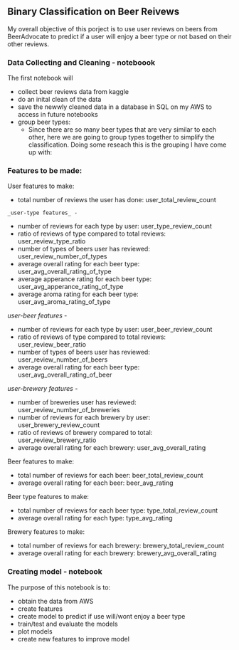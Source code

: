 ## Binary Classification on Beer Reivews
My overall objective of this porject is to use user reviews on beers from BeerAdvocate to predict if a user will enjoy a beer type or not based on their other reviews. 


### Data Collecting and Cleaning - noteboook 
The first notebook will 
- collect beer reviews data from kaggle
- do an inital clean of the data 
- save the newwly cleaned data in a database in SQL on my AWS to access in future notebooks
- group beer types: 
    - Since there are so many beer types that are very similar to each other, here we are going to group types together to simplify the classification. Doing some reseach this is the grouping I have come up with:



### Features to be made: 
User features to make:
   - total number of reviews the user has done: user_total_review_count  
   
 	_user-type features_ -
   - number of reviews for each type by user: user_type_review_count
   - ratio of reviews of type compared to total reviews: user_review_type_ratio 
   - number of types of beers user has reviewed: user_review_number_of_types  
   - average overall rating for each beer type: user_avg_overall_rating_of_type
   - average apperance rating for each beer type: user_avg_apperance_rating_of_type
   - average aroma rating for each beer type: user_avg_aroma_rating_of_type
   
  _user-beer features_ -
   - number of reviews for each type by user: user_beer_review_count
   - ratio of reviews of type compared to total reviews: user_review_beer_ratio 
   - number of types of beers user has reviewed: user_review_number_of_beers  
   - average overall rating for each beer type: user_avg_overall_rating_of_beer 
   
   _user-brewery features_ - 
   - number of breweries user has reviewed: user_review_number_of_breweries
   - number of reviews for each brewery by user: user_brewery_review_count
   - ratio of reviews of brewery compared to total: user_review_brewery_ratio
   - average overall rating for each brewery: user_avg_overall_rating
        
Beer features to make:
   - total number of reviews for each beer: beer_total_review_count
   - average overall rating for each beer: beer_avg_rating
    
Beer type features to make:
   - total number of reviews for each beer type: type_total_review_count
   - average overall rating for each type: type_avg_rating 

Brewery features to make:
   - total number of reviews for each brewery: brewery_total_review_count
   - average overall rating for each brewery: brewery_avg_overall_rating 



### Creating model - notebook 
The purpose of this notebook is to:
- obtain the data from AWS
- create features
- create model to predict if use will/wont enjoy a beer type
- train/test and evaluate the models
- plot models
- create new features to improve model
